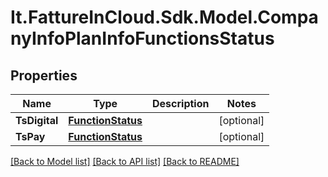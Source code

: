 # It.FattureInCloud.Sdk.Model.CompanyInfoPlanInfoFunctionsStatus

## Properties

Name | Type | Description | Notes
------------ | ------------- | ------------- | -------------
**TsDigital** | [**FunctionStatus**](FunctionStatus.md) |  | [optional] 
**TsPay** | [**FunctionStatus**](FunctionStatus.md) |  | [optional] 

[[Back to Model list]](../../README.md#documentation-for-models) [[Back to API list]](../../README.md#documentation-for-api-endpoints) [[Back to README]](../../README.md)

